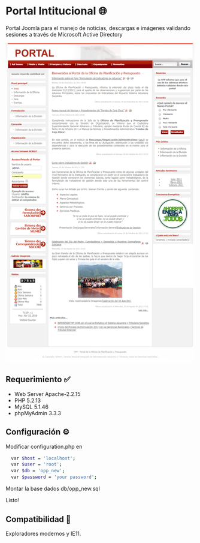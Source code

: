 # Portal Intitucional :globe_with_meridians:
Portal Joomla para el manejo de noticias, descargas e imágenes validando sesiones  a través de Microsoft Active Directory

![](https://github.com/delfinworks/Portal-Intitucional/blob/master/images/opp1.jpg)

## Requerimiento :white_check_mark:
- Web Server Apache-2.2.15
- PHP 5.2.13
- MySQL 5.1.46
- phpMyAdmin 3.3.3 

## Configuración :gear:

Modificar configuration.php en

```bash
  var $host = 'localhost';
  var $user = 'root';
  var $db = 'opp_new';
  var $password = 'your password';
```

Montar la base dados db/opp_new.sql

Listo! 

## Compatibilidad :triangular_ruler:

Exploradores modernos y IE11.
